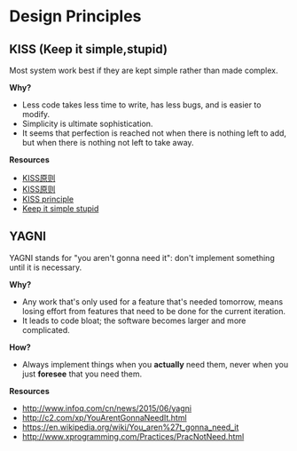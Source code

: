 # Design Principles

## KISS (Keep it simple,stupid)
Most system work best if they are kept simple rather than made complex.

**Why?**

-   Less code takes less time to write, has less bugs, and is easier to modify.
-   Simplicity is ultimate sophistication.
-   It seems that perfection is reached not when there is nothing left to add, but when there is nothing not left to take away.

**Resources**

-   [KISS原则](http://baike.baidu.com/link?url=91KNN8DQVlgRsi5Lux3wI8_PSHcV0yVMaaXy3uqvOaoU3aW7DkNyEhENhyxrF2CxjAbrAYkvdqU6riKWVClSR_)
-   [KISS原则](http://wiki.mbalib.com/wiki/KISS%E5%8E%9F%E5%88%99)
-   [KISS principle](http://en.wikipedia.org/wiki/KISS_principle)
-   [Keep it simple stupid](http://principles-wiki.net/principles:keep_it_simple_stupid)

## YAGNI

YAGNI stands for "you aren't gonna need it": don't implement something until it is necessary.

**Why?**

-   Any work that's only used for a feature that's needed tomorrow, means losing effort from features that need to be done for the current iteration.
-   It leads to code bloat; the software becomes larger and more complicated.

**How?**

-   Always implement things when you **actually** need them, never when you just **foresee** that you need them.

**Resources**

-   http://www.infoq.com/cn/news/2015/06/yagni
-   http://c2.com/xp/YouArentGonnaNeedIt.html
-   https://en.wikipedia.org/wiki/You_aren%27t_gonna_need_it
-   http://www.xprogramming.com/Practices/PracNotNeed.html
